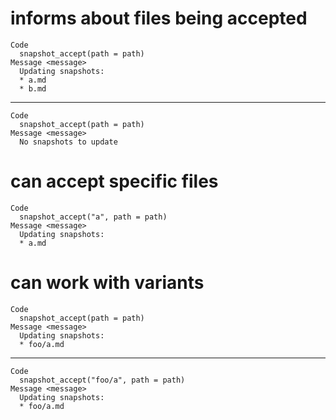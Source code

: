 # informs about files being accepted

    Code
      snapshot_accept(path = path)
    Message <message>
      Updating snapshots:
      * a.md
      * b.md

---

    Code
      snapshot_accept(path = path)
    Message <message>
      No snapshots to update

# can accept specific files

    Code
      snapshot_accept("a", path = path)
    Message <message>
      Updating snapshots:
      * a.md

# can work with variants

    Code
      snapshot_accept(path = path)
    Message <message>
      Updating snapshots:
      * foo/a.md

---

    Code
      snapshot_accept("foo/a", path = path)
    Message <message>
      Updating snapshots:
      * foo/a.md

